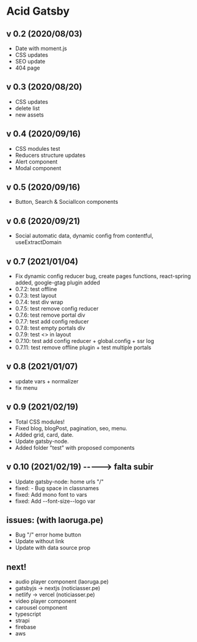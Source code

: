 # Acid Gatsby

## v 0.2 (2020/08/03)

- Date with moment.js
- CSS updates
- SEO update
- 404 page

## v 0.3 (2020/08/20)

- CSS updates
- delete list
- new assets

## v 0.4 (2020/09/16)

- CSS modules test
- Reducers structure updates
- Alert component
- Modal component

## v 0.5 (2020/09/16)

- Button, Search & SocialIcon components

## v 0.6 (2020/09/21)

- Social automatic data, dynamic config from contentful, useExtractDomain

## v 0.7 (2021/01/04)

- Fix dynamic config reducer bug, create pages functions, react-spring added, google-gtag plugin added
- 0.7.2: test offline
- 0.7.3: test layout
- 0.7.4: test div wrap
- 0.7.5: test remove config reducer
- 0.7.6: test remove portal div
- 0.7.7: test add config reducer
- 0.7.8: test empty portals div
- 0.7.9: test <> in layout
- 0.7.10: test add config reducer + global.config + ssr log
- 0.7.11: test remove offline plugin + test multiple portals

## v 0.8 (2021/01/07)

- update vars + normalizer
- fix menu

## v 0.9 (2021/02/19)

- Total CSS modules!
- Fixed blog, blogPost, pagination, seo, menu.
- Added grid, card, date.
- Update gatsby-node.
- Added folder "test" with proposed components

## v 0.10 (2021/02/19) -----> falta subir

- Update gatsby-node: home urls "/"
- fixed: - Bug <Markdown> space in classnames
- fixed: Add mono font to vars
- fixed: Add --font-size--logo var

## issues: (with laoruga.pe)

- Bug <Pagination> "/" error home button
- Update <Card> without link
- Update <Social> with data source prop

## next!

- audio player component (laoruga.pe)
- gatsbyjs -> nextjs (noticiasser.pe)
- netlify -> vercel (noticiasser.pe)
- video player component
- carousel component
- typescript
- strapi
- firebase
- aws
